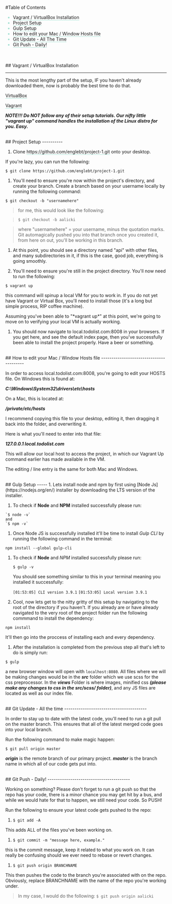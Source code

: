  <style>
  a {
    text-decoration: none;
    border-bottom: 1px solid #a4e0d2;
  }
  ul {
    color: #a4e0d2;
  }
  .link {
    color: #2a679e;
  }
 </style>

#Table of Contents
  * [Vagrant / VirtualBox Installation](#install)
  * [Project Setup](#setup)
  * [Gulp Setup](#gulp)
  * [How to edit your Mac / Window Hosts file](#host)
  * [Git Update - All The Time](#update)
  * [Git Push - Daily!](#push)

<br>
<br>
<a id="install"></a>
## Vagrant / VirtualBox Installation

----------------------------------------

This is the most lengthy part of the setup, IF you haven't already downloaded them, now is probably the best time to do that.

[VirtualBox](https://www.virtualbox.org/ "VirtualBox")

[Vagrant](https://www.vagrantup.com/)

_**NOTE!!! Do NOT follow any of their setup tutorials. Our nifty little "vagrant up" command handles the installation of the Linux distro for you. Easy.**_


<br>
<a id="setup"></a>
## Project Setup
----------

1. Clone https://github.com/englebt/project-1.git onto your desktop.

  If you're lazy, you can run the following:

  `$ git clone https://github.com/englebt/project-1.git`

1. You'll need to ensure you're now within the project's directory, and create your branch. Create a branch based on your username locally by running the following command:

 `$ git checkout -b "usernamehere"`

  > for me, this would look like the following:

  > `$ git checkout -b aalicki`

  >  where "usernamehere" = your username, minus the quotation marks. Git automagically pushed you into that branch once you created it, from here on out, you'll be working in this branch.

1. At this point, you should see a directory named "api" with other files, and many subdirectories in it, if this is the case, good job, everything is going smoothly.

1. You'll need to ensure you're still in the project directory. You'll now need to run the following:

 `$ vagrant up`

  this command will spinup a local VM for you to work in. If you do   not yet have Vagrant or Virtual Box, you'll need to install those   (it's a long but simple process, RIP coffee machine).

  Assuming you've been able to "\*vagrant up\*" at this point, we're   going to move on to verifying your local VM is actually working.

1. You should now navigate to local.todolist.com:8008 in your browsers. If you get here, and see the default index page, then you've successfully been able to install the project properly. Have a beer or something.


<br>
<a id="host"></a>
## How to edit your Mac / Window Hosts file
----------------------------------------

In order to access local.todolist.com:8008, you're going to edit your HOSTS file. On Windows this is found at:

 _**C:\\Windows\\System32\\drivers\\etc\\hosts**_

On a Mac, this is located at:

 _**/private/etc/hosts**_

I recommend copying this file to your desktop, editing it, then dragging it back into the folder, and overwriting it.

Here is what you'll need to enter into that file:

 _**127.0.0.1 local.todolist.com**_

This will allow our local host to access the project, in which our Vagrant Up command earlier has made available in the VM.

The editing / line entry is the same for both Mac and Windows.


<br>
<a id="gulp"></a>
## Gulp Setup
-----
1. Lets install node and npm by first using [Node Js](https://nodejs.org/en/)</span> installer by downloading the LTS version of the installer.

  1. To check if **Node** and **NPM** installed successfully please run:

    `$ node -v`
    and
    `$ npm -v`

1. Once Node JS is successfully installed it'll be time to install *Gulp CLI* by running the following command in the terminal:

 `npm install --global gulp-cli`
 1. To check if **Node** and *NPM* installed successfully please run:

    `$ gulp -v`

    You should see something similar to this in your terminal meaning you installed it successfully:

    `[01:53:05] CLI version 3.9.1`
    `[01:53:05] Local version 3.9.1`

1. Cool, now lets get to the nitty gritty of this setup by navigating to the root of the directory if you haven't. If you already are or have already navigated to the very root of the project folder run the following commmand to install the dependency:

  `npm install`

  It'll then go into the proccess of installing each and every dependency.

1. After the installation is completed from the previous step all that's left to do is simply run:

  `$ gulp`

  a new browser window will open with `localhost:8080`. All files where we will be making changes would be in the _**src**_ folder which we use scss for the css preprocessor. In the _**views**_ Folder is where images, minified css _**(please make any changes to css in the src/scss/ folder)**_, and any JS files are located as well as our index file.


<br>
<a id="update"></a>
## Git Update - All the time
----------------------------------------

In order to stay up to date with the latest code, you'll need to run a git pull on the master branch. This ensures that all of the latest merged code goes into your local branch.

Run the following command to make magic happen:

 `$ git pull origin master`

<span class="def">_**origin**_</span> is the remote branch of our primary project.
<span class="def">_**master**_</span> is the branch name in which all of our code gets put into.


<br>
<a id="push"></a>
## Git Push - Daily!
----------------------------------------

Working on something? Please don't forget to run a git push so that the repo has your code, there is a minor chance you may get hit by a bus, and while we would hate for that to happen, we still need your code. So PUSH!

Run the following to ensure your latest code gets pushed to the repo:

1. `$ git add -A`

  This adds ALL of the files you've been working on.

1. `$ git commit -m "message here, example."`

  this is the commit message, keep it related to what you work on. It can really be confusing should we ever need to rebase or revert changes.

1. `$ git push origin BRANCHNAME`

  This then pushes the code to the branch you're associated with on the repo. Obviously, replace BRANCHNAME with the name of the repo you're working under.
>  In my case, I would do the following:
 `$ git push origin aalicki`